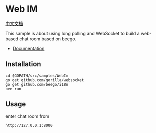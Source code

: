 # Web IM

[中文文档](./README_ZH.md)

This sample is about using long polling and WebSocket to build a web-based chat room based on beego.

- [Documentation](http://beego.me/docs/examples/chat.md)

## Installation

```
cd $GOPATH/src/samples/WebIm
go get github.com/gorilla/websocket
go get github.com/beego/i18n
bee run
```

## Usage

enter chat room from 

```
http://127.0.0.1:8000 
```
